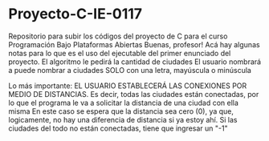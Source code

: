 # Proyecto-C-IE-0117
Repositorio para subir los códigos del proyecto de C para el curso Programación Bajo Plataformas Abiertas
Buenas, profesor! 
Acá hay algunas notas para lo que es el uso del ejecutable del primer enunciado del proyecto. 
El algoritmo le pedirá la cantidad de ciudades
El usuario nombrará a puede nombrar a ciudades SOLO con una letra, mayúscula o minúscula


Lo más importante:  EL USUARIO ESTABLECERÁ LAS CONEXIONES POR MEDIO DE DISTANCIAS.
Es decir, todas las ciudades están conectadas, por lo que el programa le va a solicitar la distancia de una ciudad con ella misma
En este caso se espera que la distancia sea cero (0), ya que, logicamente, no hay una diferencia de distancia si ya estoy ahí.
Si las ciudades del todo no están conectadas, tiene que ingresar un "-1"
